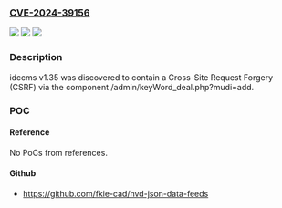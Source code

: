 ### [CVE-2024-39156](https://cve.mitre.org/cgi-bin/cvename.cgi?name=CVE-2024-39156)
![](https://img.shields.io/static/v1?label=Product&message=n%2Fa&color=blue)
![](https://img.shields.io/static/v1?label=Version&message=n%2Fa&color=blue)
![](https://img.shields.io/static/v1?label=Vulnerability&message=n%2Fa&color=brighgreen)

### Description

idccms v1.35 was discovered to contain a Cross-Site Request Forgery (CSRF) via the component /admin/keyWord_deal.php?mudi=add.

### POC

#### Reference
No PoCs from references.

#### Github
- https://github.com/fkie-cad/nvd-json-data-feeds

